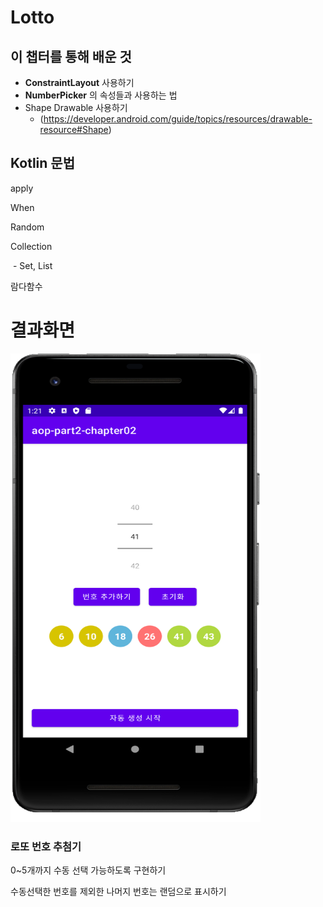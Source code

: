 # Lotto






## 이 챕터를 통해 배운 것

  - **ConstraintLayout** 사용하기
  - **NumberPicker** 의 속성들과 사용하는 법
- Shape Drawable 사용하기 
  - (https://developer.android.com/guide/topics/resources/drawable-resource#Shape)






## Kotlin 문법

apply

When

Random

Collection

​	- Set, List

람다함수




# 결과화면




<img src="./screenshot/1.png" width="400" height="750"/>







### 로또 번호 추첨기

0~5개까지 수동 선택 가능하도록 구현하기

수동선택한 번호를 제외한 나머지 번호는 랜덤으로 표시하기


